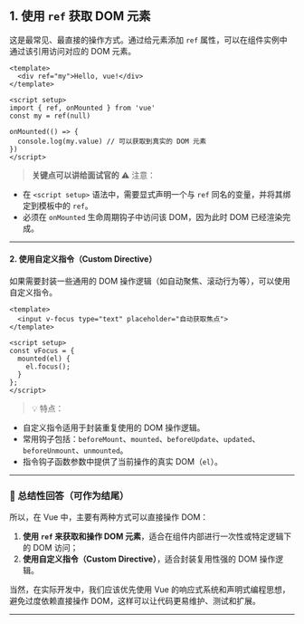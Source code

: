 ## 1. 使用 `ref` 获取 DOM 元素

这是最常见、最直接的操作方式。通过给元素添加 `ref` 属性，可以在组件实例中通过该引用访问对应的 DOM 元素。

```vue
<template>
  <div ref="my">Hello, vue!</div>
</template>

<script setup>
import { ref, onMounted } from 'vue'
const my = ref(null)

onMounted(() => {
  console.log(my.value) // 可以获取到真实的 DOM 元素
})
</script>
```

>  **关键点可以讲给面试官的** ⚠️ 注意：
- 在 `<script setup>` 语法中，需要显式声明一个与 `ref` 同名的变量，并将其绑定到模板中的 `ref`。
- 必须在 `onMounted` 生命周期钩子中访问该 DOM，因为此时 DOM 已经渲染完成。

---

#### 2. 使用自定义指令（Custom Directive）

如果需要封装一些通用的 DOM 操作逻辑（如自动聚焦、滚动行为等），可以使用自定义指令。

```vue
<template>
  <input v-focus type="text" placeholder="自动获取焦点">
</template>

<script setup>
const vFocus = {
  mounted(el) {
    el.focus(); 
  }
};
</script>
```

> 💡 特点：
- 自定义指令适用于封装重复使用的 DOM 操作逻辑。
- 常用钩子包括：`beforeMount`、`mounted`、`beforeUpdate`、`updated`、`beforeUnmount`、`unmounted`。
- 指令钩子函数参数中提供了当前操作的真实 DOM（`el`）。

---

### 🧠 总结性回答（可作为结尾）

所以，在 Vue 中，主要有两种方式可以直接操作 DOM：

1. **使用 `ref` 来获取和操作 DOM 元素**，适合在组件内部进行一次性或特定逻辑下的 DOM 访问；
2. **使用自定义指令（Custom Directive）**，适合封装复用性强的 DOM 操作逻辑。

当然，在实际开发中，我们应该优先使用 Vue 的响应式系统和声明式编程思想，避免过度依赖直接操作 DOM，这样可以让代码更易维护、测试和扩展。

---
